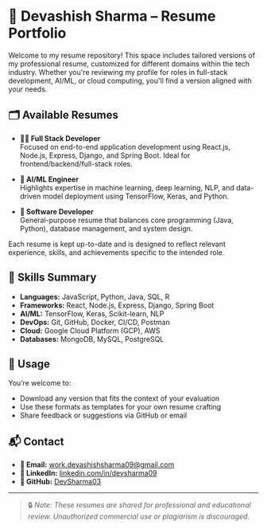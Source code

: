 
# 📄 Devashish Sharma – Resume Portfolio

Welcome to my resume repository! This space includes tailored versions of my professional resume, customized for different domains within the tech industry. Whether you're reviewing my profile for roles in full-stack development, AI/ML, or cloud computing, you'll find a version aligned with your needs.

## 🗂️ Available Resumes

- **🧑‍💻 Full Stack Developer**  
  Focused on end-to-end application development using React.js, Node.js, Express, Django, and Spring Boot. Ideal for frontend/backend/full-stack roles.

- **🤖 AI/ML Engineer**  
  Highlights expertise in machine learning, deep learning, NLP, and data-driven model deployment using TensorFlow, Keras, and Python.

- **💼 Software Developer**  
  General-purpose resume that balances core programming (Java, Python), database management, and system design.

Each resume is kept up-to-date and is designed to reflect relevant experience, skills, and achievements specific to the intended role.

## 🧰 Skills Summary

- **Languages:** JavaScript, Python, Java, SQL, R  
- **Frameworks:** React, Node.js, Express, Django, Spring Boot  
- **AI/ML:** TensorFlow, Keras, Scikit-learn, NLP  
- **DevOps:** Git, GitHub, Docker, CI/CD, Postman  
- **Cloud:** Google Cloud Platform (GCP), AWS  
- **Databases:** MongoDB, MySQL, PostgreSQL

## 📌 Usage

You’re welcome to:
- Download any version that fits the context of your evaluation  
- Use these formats as templates for your own resume crafting  
- Share feedback or suggestions via GitHub or email

## 📬 Contact

- **📧 Email:** [work.devashishsharma09@gmail.com](mailto:work.devashishsharma09@gmail.com)  
- **🔗 LinkedIn:** [linkedin.com/in/devsharma09](https://www.linkedin.com/in/devsharma09)  
- **🐙 GitHub:** [DevSharma03](https://github.com/DevSharma03)

---

> 🔒 *Note: These resumes are shared for professional and educational review. Unauthorized commercial use or plagiarism is discouraged.*
